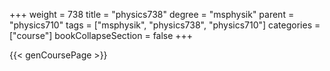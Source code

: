 +++
weight = 738
title = "physics738"
degree = "msphysik"
parent = "physics710"
tags = ["msphysik", "physics738", "physics710"]
categories = ["course"]
bookCollapseSection = false
+++

{{< genCoursePage >}}
